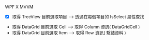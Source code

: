 WPF X MVVM
* [x] 取得 TreeView 目前選取項目 --> 透過在每個項目的 IsSelect 屬性查找
* 取得 DataGrid 目前選取 Cell --> 取得 Column 資訊( DataGridCell )
* 取得 DataGrid 目前選取 Item --> 取得 Row 資訊( 繫結資料 )

